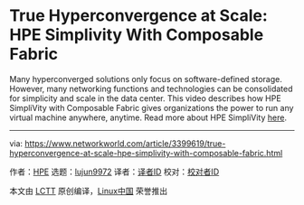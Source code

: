 [#]: collector: (lujun9972)
[#]: translator: ( )
[#]: reviewer: ( )
[#]: publisher: ( )
[#]: url: ( )
[#]: subject: (True Hyperconvergence at Scale: HPE Simplivity With Composable Fabric)
[#]: via: (https://www.networkworld.com/article/3399619/true-hyperconvergence-at-scale-hpe-simplivity-with-composable-fabric.html)
[#]: author: (HPE https://www.networkworld.com/author/Michael-Cooney/)

True Hyperconvergence at Scale: HPE Simplivity With Composable Fabric
======

Many hyperconverged solutions only focus on software-defined storage. However, many networking functions and technologies can be consolidated for simplicity and scale in the data center. This video describes how HPE SimpliVity with Composable Fabric gives organizations the power to run any virtual machine anywhere, anytime. Read more about HPE SimpliVity [here][1].

--------------------------------------------------------------------------------

via: https://www.networkworld.com/article/3399619/true-hyperconvergence-at-scale-hpe-simplivity-with-composable-fabric.html

作者：[HPE][a]
选题：[lujun9972][b]
译者：[译者ID](https://github.com/译者ID)
校对：[校对者ID](https://github.com/校对者ID)

本文由 [LCTT](https://github.com/LCTT/TranslateProject) 原创编译，[Linux中国](https://linux.cn/) 荣誉推出

[a]: https://www.networkworld.com/author/Michael-Cooney/
[b]: https://github.com/lujun9972
[1]: https://hpe.com/info/simplivity
